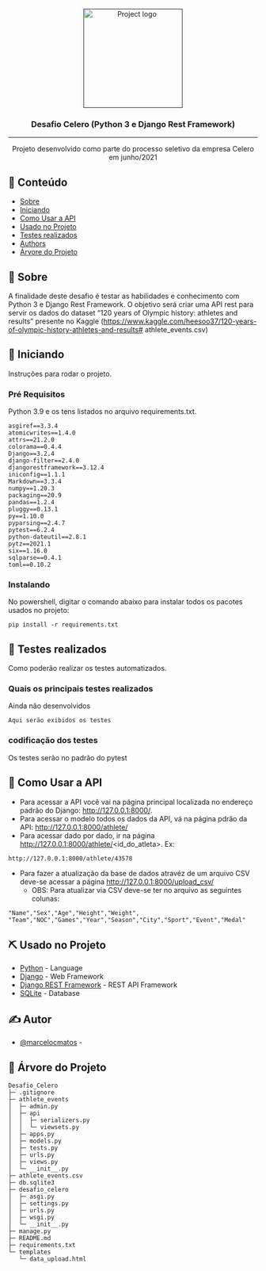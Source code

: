 <p align="center">
  <a href="" rel="noopener">
 <img width=200px height=200px src="https://i.imgur.com/6wj0hh6.jpg" alt="Project logo"></a>
</p>

<h3 align="center">Desafio Celero (Python 3 e Django Rest Framework)</h3>

---

<p align="center">  Projeto desenvolvido como parte do processo seletivo da empresa Celero em junho/2021
    <br> 
</p>

## 📝 Conteúdo

- [Sobre](#sobre)
- [Iniciando](#getting_started)
- [Como Usar a API](#usage)
- [Usado no Projeto](#built_using)
- [Testes realizados](#tests)
- [Authors](#authors)
- [Árvore do Projeto](#arvore)

## 🧐 Sobre <a name = "sobre"></a>

A finalidade deste desafio é testar as habilidades e conhecimento com Python 3 e Django Rest Framework. O objetivo será criar uma API rest para servir os dados do dataset “120 years of Olympic history: athletes and results” presente no Kaggle (https://www.kaggle.com/heesoo37/120-years-of-olympic-history-athletes-and-results#
athlete_events.csv)

## 🏁 Iniciando <a name = "iniciando"></a>

Instruções para rodar o projeto.

### Pré Requisitos

Python 3.9 e os tens listados no arquivo requirements.txt.

```
asgiref==3.3.4
atomicwrites==1.4.0
attrs==21.2.0
colorama==0.4.4
Django==3.2.4
django-filter==2.4.0
djangorestframework==3.12.4
iniconfig==1.1.1
Markdown==3.3.4
numpy==1.20.3
packaging==20.9
pandas==1.2.4
pluggy==0.13.1
py==1.10.0
pyparsing==2.4.7
pytest==6.2.4
python-dateutil==2.8.1
pytz==2021.1
six==1.16.0
sqlparse==0.4.1
toml==0.10.2

```

### Instalando

No powershell, digitar o comando abaixo para instalar todos os pacotes usados no projeto:

```
pip install -r requirements.txt
```

## 🔧 Testes realizados <a name = "tests"></a>

Como poderão realizar os testes automatizados.

 ### Quais os principais testes realizados

Ainda não desenvolvidos

 ```
 Aqui serão exibidos os testes
 ```

### codificação dos testes

Os testes serão no padrão do pytest

## 🎈 Como Usar a API <a name="usage"></a>

- Para acessar a API você vai na página principal localizada no endereço padrão do Django: http://127.0.0.1:8000/.
- Para acessar o modelo todos os dados da API, vá na página pdrão da API: http://127.0.0.1:8000/athlete/
- Para acessar dado por dado, ir na página http://127.0.0.1:8000/athlete/<id_do_atleta>. Ex:
```
http://127.0.0.1:8000/athlete/43578
```
- Para fazer a atualização da base de dados atravéz de um arquivo CSV deve-se acessar a página http://127.0.0.1:8000/upload_csv/
  - OBS: Para atualizar via CSV deve-se ter no arquivo as seguintes colunas:

```
"Name","Sex","Age","Height","Weight", "Team","NOC","Games","Year","Season","City","Sport","Event","Medal"
```


## ⛏️ Usado no Projeto <a name = "built_using"></a>

- [Python](https://www.python.org/) - Language
- [Django](https://www.djangoproject.com/) - Web Framework
- [Django REST Framework](https://www.django-rest-framework.org/) - REST API Framework
- [SQLite](https://sqlite.org/index.html/) - Database

## ✍️ Autor <a name = "autor"></a>

- [@marcelocmatos](https://github.com/marcelocmatos) - 


## 🌳 Árvore do Projeto <a name = "arvore"></a>

```
Desafio_Celero
├─ .gitignore
├─ athlete_events
│  ├─ admin.py
│  ├─ api
│  │  ├─ serializers.py
│  │  └─ viewsets.py
│  ├─ apps.py
│  ├─ models.py
│  ├─ tests.py
│  ├─ urls.py
│  ├─ views.py
│  └─ __init__.py
├─ athlete_events.csv
├─ db.sqlite3
├─ desafio_celero
│  ├─ asgi.py
│  ├─ settings.py
│  ├─ urls.py
│  ├─ wsgi.py
│  └─ __init__.py
├─ manage.py
├─ README.md
├─ requirements.txt
└─ templates
   └─ data_upload.html

```